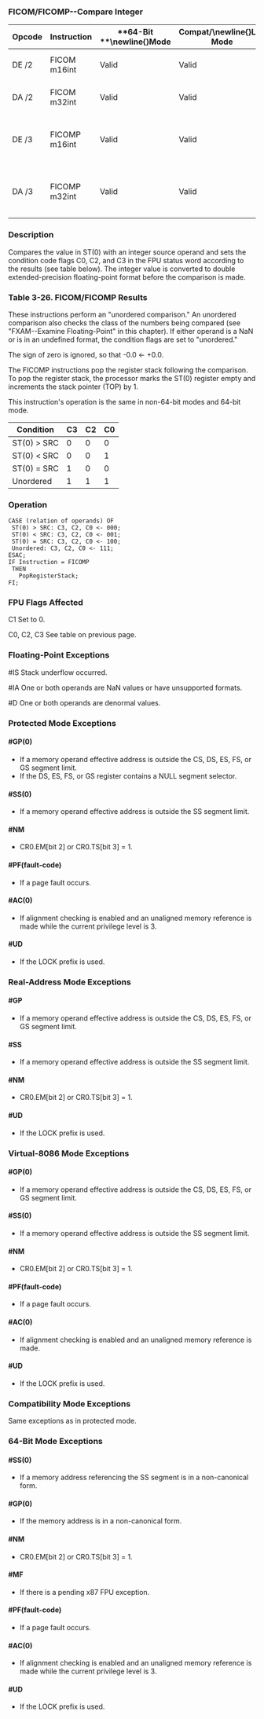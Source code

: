 ### FICOM/FICOMP--Compare Integer


|**Opcode**|**Instruction**|**64-Bit **\newline{}**Mode**|**Compat/**\newline{}**Leg Mode**|**Description**|
|----------|---------------|-----------------------------|---------------------------------|---------------|
|DE /2|FICOM m16int|Valid|Valid|Compare ST(0) with m16int.|
|DA /2|FICOM m32int|Valid|Valid|Compare ST(0) with m32int.|
|DE /3|FICOMP m16int|Valid|Valid|Compare ST(0) with m16int and pop stack register.|
|DA /3|FICOMP m32int|Valid|Valid|Compare ST(0) with m32int and pop stack register.|
### Description


Compares the value in ST(0) with an integer source operand and sets the condition code flags C0, C2, and C3 in the FPU status word according to the results (see table below). The integer value is converted to double extended-precision floating-point format before the comparison is made.

###                  Table 3-26.  FICOM/FICOMP Results


These instructions perform an "unordered comparison." An unordered comparison also checks the class of the numbers being compared (see "FXAM--Examine Floating-Point" in this chapter). If either operand is a NaN or is in an undefined format, the condition flags are set to "unordered."

The sign of zero is ignored, so that -0.0 <- +0.0.

The FICOMP instructions pop the register stack following the comparison. To pop the register stack, the processor marks the ST(0) register empty and increments the stack pointer (TOP) by 1.

This instruction's operation is the same in non-64-bit modes and 64-bit mode.



|**Condition**|**C3**|**C2**|**C0**|
|-------------|------|------|------|
|ST(0) > SRC|0|0|0|
|ST(0) < SRC|0|0|1|
|ST(0) = SRC|1|0|0|
|Unordered|1|1|1|

### Operation

```info-verb
CASE (relation of operands) OF
 ST(0) > SRC: C3, C2, C0 <- 000;
 ST(0) < SRC: C3, C2, C0 <- 001;
 ST(0) = SRC: C3, C2, C0 <- 100;
 Unordered: C3, C2, C0 <- 111;
ESAC;
IF Instruction = FICOMP 
 THEN 
   PopRegisterStack; 
FI;
```
### FPU Flags Affected


C1 Set to 0.

C0, C2, C3 See table on previous page.

### Floating-Point Exceptions


#IS Stack underflow occurred.

#IA One or both operands are NaN values or have unsupported formats.

#D One or both operands are denormal values.


### Protected Mode Exceptions

#### #GP(0)
* If a memory operand effective address is outside the CS, DS, ES, FS, or GS segment limit.
* If the DS, ES, FS, or GS register contains a NULL segment selector.

#### #SS(0)
* If a memory operand effective address is outside the SS segment limit.

#### #NM
* CR0.EM[bit 2] or CR0.TS[bit 3] = 1.

#### #PF(fault-code)
* If a page fault occurs.

#### #AC(0)
* If alignment checking is enabled and an unaligned memory reference is made while the current privilege level is 3.

#### #UD
* If the LOCK prefix is used.

### Real-Address Mode Exceptions

#### #GP
* If a memory operand effective address is outside the CS, DS, ES, FS, or GS segment limit.

#### #SS
* If a memory operand effective address is outside the SS segment limit.

#### #NM
* CR0.EM[bit 2] or CR0.TS[bit 3] = 1.

#### #UD
* If the LOCK prefix is used.

### Virtual-8086 Mode Exceptions

#### #GP(0)
* If a memory operand effective address is outside the CS, DS, ES, FS, or GS segment limit.

#### #SS(0)
* If a memory operand effective address is outside the SS segment limit.

#### #NM
* CR0.EM[bit 2] or CR0.TS[bit 3] = 1.

#### #PF(fault-code)
* If a page fault occurs.

#### #AC(0)
* If alignment checking is enabled and an unaligned memory reference is made.

#### #UD
* If the LOCK prefix is used.

### Compatibility Mode Exceptions



Same exceptions as in protected mode.


### 64-Bit Mode Exceptions

#### #SS(0)
* If a memory address referencing the SS segment is in a non-canonical form.

#### #GP(0)
* If the memory address is in a non-canonical form.

#### #NM
* CR0.EM[bit 2] or CR0.TS[bit 3] = 1.

#### #MF
* If there is a pending x87 FPU exception.

#### #PF(fault-code)
* If a page fault occurs.

#### #AC(0)
* If alignment checking is enabled and an unaligned memory reference is made while the current privilege level is 3.

#### #UD
* If the LOCK prefix is used.
